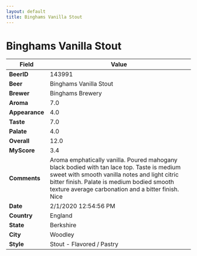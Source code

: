 ```yaml
---
layout: default
title: Binghams Vanilla Stout
---
```


# Binghams Vanilla Stout

| Field         | Value     |
|---------------|-----------|
| **BeerID** | 143991 |
| **Beer** | Binghams Vanilla Stout |
| **Brewer** | Binghams Brewery |
| **Aroma** | 7.0 |
| **Appearance** | 4.0 |
| **Taste** | 7.0 |
| **Palate** | 4.0 |
| **Overall** | 12.0 |
| **MyScore** | 3.4 |
| **Comments** | Aroma emphatically vanilla. Poured mahogany black bodied with tan lace top. Taste is medium sweet with smooth vanilla notes and light citric bitter finish. Palate is medium bodied smooth texture average carbonation and a bitter finish. Nice |
| **Date** | 2/1/2020 12:54:56 PM |
| **Country** | England |
| **State** | Berkshire |
| **City** | Woodley |
| **Style** | Stout - Flavored / Pastry |
